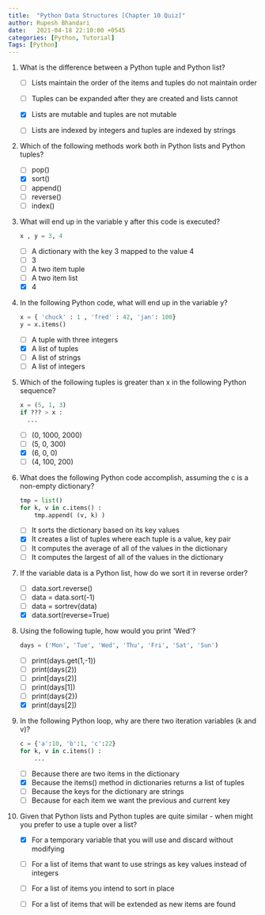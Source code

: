 ```yaml
---
title:  "Python Data Structures [Chapter 10 Quiz]"
author: Rupesh Bhandari
date:   2021-04-18 22:10:00 +0545
categories: [Python, Tutorial]
Tags: [Python]
---
```


1. What is the difference between a Python tuple and Python list?

    - [ ] Lists maintain the order of the items and tuples do not maintain order
    - [ ] Tuples can be expanded after they are created and lists cannot
    - [x] Lists are mutable and tuples are not mutable
    - [ ] Lists are indexed by integers and tuples are indexed by strings


2. Which of the following methods work both in Python lists and Python tuples?

    - [ ] pop()
    - [x] sort()
    - [ ] append()
    - [ ] reverse()
    - [ ] index()

3. What will end up in the variable y after this code is executed?

    ```python
    x , y = 3, 4
    ```

    - [ ] A dictionary with the key 3 mapped to the value 4
    - [ ] 3
    - [ ] A two item tuple
    - [ ] A two item list
    - [x] 4

4. In the following Python code, what will end up in the variable y?

    ```python
    x = { 'chuck' : 1 , 'fred' : 42, 'jan': 100}
    y = x.items()
    ```

    - [ ] A tuple with three integers
    - [x] A list of tuples
    - [ ] A list of strings
    - [ ] A list of integers

5. Which of the following tuples is greater than x in the following Python sequence?

    ```python
    x = (5, 1, 3)
    if ??? > x :
      ...
    ```

    - [ ] (0, 1000, 2000) 
    - [ ] (5, 0, 300)
    - [x] (6, 0, 0) 
    - [ ] (4, 100, 200)

6. What does the following Python code accomplish, assuming the c is a non-empty dictionary?

    ```python
    tmp = list()
    for k, v in c.items() :
        tmp.append( (v, k) )
    ```

    - [ ] It sorts the dictionary based on its key values
    - [x] It creates a list of tuples where each tuple is a value, key pair
    - [ ] It computes the average of all of the values in the dictionary
    - [ ] It computes the largest of all of the values in the dictionary

7. If the variable data is a Python list, how do we sort it in reverse order?

    - [ ] data.sort.reverse()
    - [ ] data = data.sort(-1)
    - [ ] data = sortrev(data)
    - [x] data.sort(reverse=True)

8. Using the following tuple, how would you print 'Wed'?

    ```python
    days = ('Mon', 'Tue', 'Wed', 'Thu', 'Fri', 'Sat', 'Sun')
    ```

    - [ ] print(days.get(1,-1))
    - [ ] print(days(2))
    - [ ] print[days(2)]
    - [ ] print(days[1])
    - [ ] print(days{2})
    - [x] print(days[2])

9. In the following Python loop, why are there two iteration variables (k and v)?

    ```python
    c = {'a':10, 'b':1, 'c':22}
    for k, v in c.items() :
        ...
    ```

    - [ ] Because there are two items in the dictionary
    - [x] Because the items() method in dictionaries returns a list of tuples
    - [ ] Because the keys for the dictionary are strings
    - [ ] Because for each item we want the previous and current key

10. Given that Python lists and Python tuples are quite similar - when might you prefer to use a tuple over a list?

    - [x] For a temporary variable that you will use and discard without modifying
    - [ ] For a list of items that want to use strings as key values instead of integers
    - [ ] For a list of items you intend to sort in place
    - [ ] For a list of items that will be extended as new items are found


